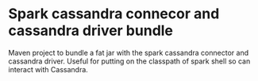 # Spark cassandra connecor and cassandra driver bundle

Maven project to bundle a fat jar with the spark cassandra connector and cassandra driver. Useful for putting on the classpath of spark shell so can interact with Cassandra.